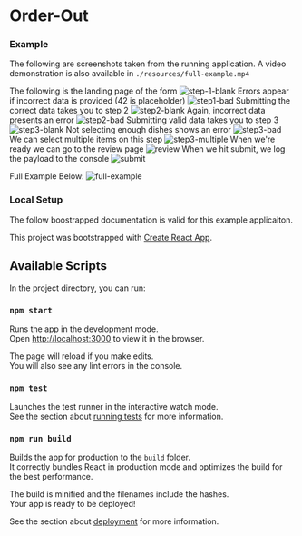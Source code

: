 # Order-Out

### Example

The following are screenshots taken from the running application. A video demonstration is also available in `./resources/full-example.mp4`

The following is the landing page of the form
![step-1-blank](./resources/step1-blank.PNG)
Errors appear if incorrect data is provided (42 is placeholder)
![step1-bad](./resources/step1-bad-number-of-people.PNG)
Submitting the correct data takes you to step 2
![step2-blank](./resources/step-2-blank.PNG)
Again, incorrect data presents an error
![step2-bad](./resources/step-2-bad.PNG)
Submitting valid data takes you to step 3
![step3-blank](./resources/step3-blank.PNG)
Not selecting enough dishes shows an error
![step3-bad](./resources/step-3-bad.PNG)
We can select multiple items on this step
![step3-multiple](./resources/step3-multiple-items.PNG)
When we're ready we can go to the review page
![review](./resources/step4-review.PNG)
When we hit submit, we log the payload to the console
![submit](./resources/submit.PNG)

Full Example Below:
![full-example](./resources/full-example.gif)

### Local Setup

The follow boostrapped documentation is valid for this example applicaiton.

This project was bootstrapped with [Create React App](https://github.com/facebook/create-react-app).

## Available Scripts

In the project directory, you can run:

### `npm start`

Runs the app in the development mode.\
Open [http://localhost:3000](http://localhost:3000) to view it in the browser.

The page will reload if you make edits.\
You will also see any lint errors in the console.

### `npm test`

Launches the test runner in the interactive watch mode.\
See the section about [running tests](https://facebook.github.io/create-react-app/docs/running-tests) for more information.

### `npm run build`

Builds the app for production to the `build` folder.\
It correctly bundles React in production mode and optimizes the build for the best performance.

The build is minified and the filenames include the hashes.\
Your app is ready to be deployed!

See the section about [deployment](https://facebook.github.io/create-react-app/docs/deployment) for more information.

